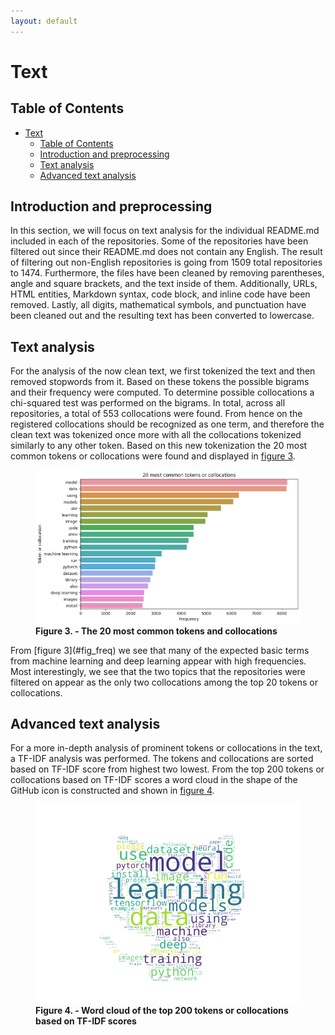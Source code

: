 ```yaml
---
layout: default
---
```


# Text

## Table of Contents

- [Text](#text)
  - [Table of Contents](#table-of-contents)
  - [Introduction and preprocessing](#introduction-and-preprocessing)
  - [Text analysis](#text-analysis)
  - [Advanced text analysis](#advanced-text-analysis)

## Introduction and preprocessing
In this section, we will focus on text analysis for the individual README.md included in each of the repositories. Some of the repositories have been filtered out since their README.md does not contain any English. The result of filtering out non-English repositories is going from 1509 total repositories to 1474. Furthermore, the files have been cleaned by removing parentheses, angle and square brackets, and the text inside of them. Additionally, URLs, HTML entities, Markdown syntax, code block, and inline code have been removed. Lastly, all digits, mathematical symbols, and punctuation have been cleaned out and the resulting text has been converted to lowercase.

## Text analysis
For the analysis of the now clean text, we first tokenized the text and then removed stopwords from it. Based on these tokens the possible bigrams and their frequency were computed. To determine possible collocations a chi-squared test was performed on the bigrams. In total, across all repositories, a total of 553 collocations were found. From hence on the registered collocations should be recognized as one term, and therefore the clean text was tokenized once more with all the collocations tokenized similarly to any other token. Based on this new tokenization the 20 most common tokens or collocations were found and displayed in [figure 3](#fig_freq).
<figure id="fig_freq">
    <img src="assets/images/token_collo_freq_transparent.png" alt="token_collo_freq" style="border: none; background: transparent;">
    <figcaption><strong>Figure 3. - The 20 most common tokens and collocations</strong></figcaption>
</figure>
From [figure 3](#fig_freq) we see that many of the expected basic terms from machine learning and deep learning appear with high frequencies. Most interestingly, we see that the two topics that the repositories were filtered on appear as the only two collocations among the top 20 tokens or collocations.

## Advanced text analysis
For a more in-depth analysis of prominent tokens or collocations in the text, a TF-IDF analysis was performed. The tokens and collocations are sorted based on TF-IDF score from highest two lowest. From the top 200 tokens or collocations based on TF-IDF scores a word cloud in the shape of the GitHub icon is constructed and shown in [figure 4](#fig_wordcloud).

<figure id="fig_wordcloud">
    <img src="assets/images/wordcloud_github_transparent.png" alt="wordcloud_github" style="border: none; background: transparent;" width="1800">
    <figcaption><strong>Figure 4. - Word cloud of the top 200 tokens or collocations based on TF-IDF scores</strong></figcaption>
</figure>

